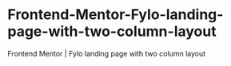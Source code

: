 # Frontend-Mentor-Fylo-landing-page-with-two-column-layout
Frontend Mentor | Fylo landing page with two column layout
